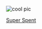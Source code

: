 ![cool pic](https://github.com/pimfast/Super-Spent/blob/main/NoPoverty\datafiles\Images\gittext01.png)

[Super Spent](https://www.mediafire.com/file/gb5gp7rrmzf40en/NoPoverty.zip/file "Download the game!")